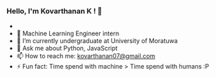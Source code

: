 ### Hello, I'm Kovarthanan K ! 👋




- 
- 🔭 Machine Learning Engineer intern
- 🌱 I’m currently undergraduate at University of Moratuwa 
- 💬 Ask me about Python, JavaScript
- 📫 How to reach me: kovarthanan07@gmail.com
- ⚡ Fun fact: Time spend with machine > Time spend with humans :P
